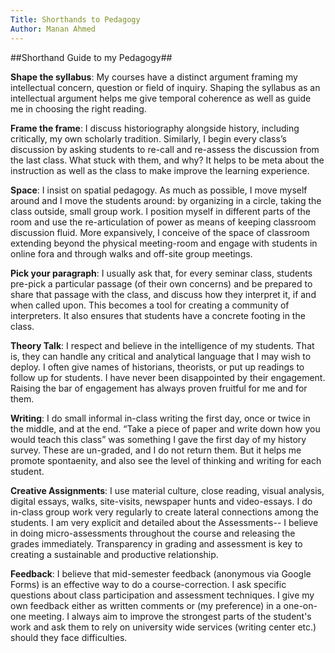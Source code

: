 ```yaml
---
Title: Shorthands to Pedagogy
Author: Manan Ahmed 
---
```


##Shorthand Guide to my Pedagogy##

**Shape the syllabus**: My courses have a distinct argument framing my intellectual concern, question or field of inquiry. Shaping the syllabus as an intellectual argument helps me give temporal coherence as well as guide me in choosing the right reading.

**Frame the frame**: I discuss historiography alongside history, including critically, my own scholarly tradition. Similarly, I begin every class’s discussion by asking students to re-call and re-assess the discussion from the last class. What stuck with them, and why? It helps to be meta about the instruction as well as the class to make improve the learning experience. 

**Space**: I insist on spatial pedagogy. As much as possible, I move myself around and I move the students around: by organizing in a circle, taking the class outside, small group work. I position myself in different parts of the room and use the re-articulation of power as means of keeping classroom discussion fluid. More expansively, I conceive of the space of classroom extending beyond the physical meeting-room and engage with students in online fora and through walks and off-site group meetings.

**Pick your paragraph**: I usually ask that, for every seminar class, students pre-pick a particular passage (of their own concerns) and be prepared to share that passage with the class, and discuss how they interpret it, if and when called upon. This becomes a tool for creating a community of interpreters. It also ensures that students have a concrete footing in the class. 

**Theory Talk**: I respect and believe in the intelligence of my students. That is, they can handle any critical and analytical language that I may wish to deploy. I often give names of historians, theorists, or put up readings to follow up for students. I have never been disappointed by their engagement. Raising the bar of engagement has always proven fruitful for me and for them.

**Writing**: I do small informal in-class writing the first day, once or twice in the middle, and at the end. “Take a piece of paper and write down how you would teach this class” was something I gave the first day of my history survey. These are un-graded, and I do not return them. But it helps me promote spontaenity, and also see the level of thinking and writing for each student. 

**Creative Assignments**: I use material culture, close reading, visual analysis, digital essays, walks, site-visits, newspaper hunts and video-essays. I do in-class group work very regularly to create lateral connections among the students. I am very explicit and detailed about the Assessments-- I believe in doing micro-assessments throughout the course and releasing the grades immediately. Transparency in grading and assessment is key to creating a sustainable and productive relationship. 

**Feedback**: I believe that mid-semester feedback (anonymous via Google Forms) is an effective way to do a course-correction. I ask specific questions about class participation and assessment techniques. I give my own feedback either as written comments or (my preference) in a one-on-one meeting. I always aim to improve the strongest parts of the student's work and ask them to rely on university wide services (writing center etc.) should they face difficulties. 
